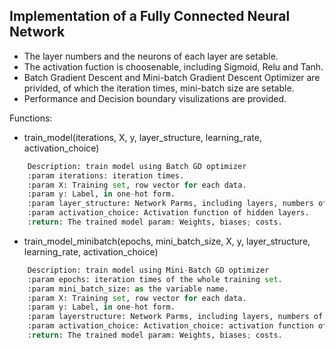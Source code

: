 ## Implementation of a Fully Connected Neural Network

- The layer numbers and the neurons of each layer are setable.
- The activation fuction is choosenable, including Sigmoid, Relu and Tanh.
- Batch Gradient Descent and Mini-batch Gradient Descent Optimizer are privided, of which the iteration times, mini-batch size are setable.
- Performance and Decision boundary visulizations are provided.

Functions:

- train_model(iterations, X, y, layer_structure, learning_rate, activation_choice)
```py
    Description: train model using Batch GD optimizer
    :param iterations: iteration times.
    :param X: Training set, row vector for each data.
    :param y: Label, in one-hot form.
    :param layer_structure: Network Parms, including layers, numbers of Neuron of each layer.
    :param activation_choice: Activation function of hidden layers.
    :return: The trained model param: Weights, biases; costs.
```

- train_model_minibatch(epochs, mini_batch_size, X, y, layer_structure, learning_rate, activation_choice)
```py
    Description: train model using Mini-Batch GD optimizer 
    :param epochs: iteration times of the whole training set.
    :param mini_batch_size: as the variable name.
    :param X: Training set, row vector for each data.
    :param y: Label, in one-hot form.
    :param layerstructure: Network Parms, including layers, numbers of Neuron of each layer.
    :param activation_choice: Activation_choice: activation function of hidden layers.
    :return: The trained model param: Weights, biases; costs.
```